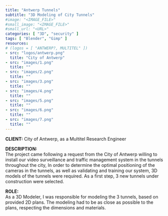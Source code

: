 ```yaml
---
title: "Antwerp Tunnels"
subtitle: "3D Modeling of City Tunnels"
#image: "<IMAGE_FILE>"
#small_image: "<IMAGE_FILE>"
#small_url: "<URL>"
categories: [ "3D", "security" ]
tags: [ "Blender", "Gimp" ]
resources:
# (logos = [ "ANTWERP?, MULTITEL" ])
- src: "logos/antwerp.png"
  title: "City of Antwerp"
- src: "images/1.png"
  title: ""
- src: "images/2.png"
  title: ""
- src: "images/3.png"
  title: ""
- src: "images/4.png"
  title: ""
- src: "images/5.png"
  title: ""
- src: "images/6.png"
  title: ""
- src: "images/7.png"
  title: ""
---
```


<b>CLIENT:</b> City of Antwerp, as a Multitel Research Engineer<br>

<b>DESCRIPTION:</b><br>
The project came following a request from the City of Antwerp willing to install our video surveillance and traffic management system in the tunnels throughout the city,
In order to determine the optimal positioning of the cameras in the tunnels, as well as validating and training our system, 3D models of the tunnels were required.
As a first step, 3 new tunnels under construction were selected. 

<b>ROLE:</b><br>
As a 3D Modeler, I was responsible for modeling the 3 tunnels, based on provided 2D plans. The modeling had to be as close as possible to the plans, respecting the dimensions and materials.
